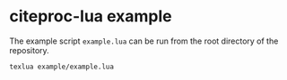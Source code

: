 # citeproc-lua example

The example script `example.lua` can be run from the root directory of the repository.
```bash
texlua example/example.lua
```

